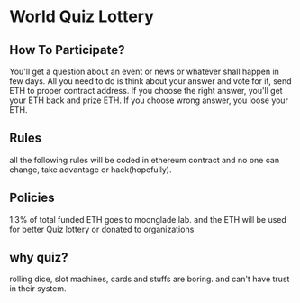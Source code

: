# World Quiz Lottery

## How To Participate?
You'll get a question about an event or news or whatever shall happen in few days. All you need to do is think about your answer and vote for it, send ETH to proper contract address. 
If you choose the right answer, you'll get your ETH back and prize ETH. If you choose wrong answer, you loose your ETH.


## Rules
all the following rules will be coded in ethereum contract and no one can change, take advantage or hack(hopefully).



## Policies
1.3% of total funded ETH goes to moonglade lab. and the ETH will be used for better Quiz lottery or donated to organizations<br />

## why quiz?
rolling dice, slot machines, cards and stuffs are boring. and can't have trust in their system. 
